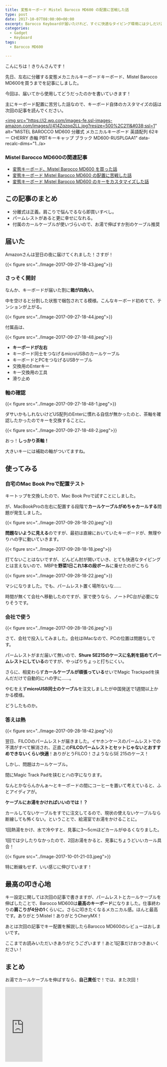 ```yaml
---
title: 変態キーボード Mistel Barocco MD600 の配置に苦戦した話
type: post
date: 2017-10-07T08:00:00+00:00
excerpt: Barocco Keyboardが届いたけれど、すぐに快適なタイピング環境には少しだけ道のりが長かった。
categories:
  - Gadget
  - Keyboard
tags:
  - Barocco MD600

---
```

こんにちは！きりんさんです！

先日、左右に分離する変態メカニカルキーボードキーボード、Mistel Barocco MD600を買うまでを記事にしました。

今回は、届いてから使用してどうだったのかを書いていきます！

主にキーボード配置に苦労した話なので、キーボード自体のカスタマイズの話は次回の記事を読んでください。

<a title="MiSTEL BAROCCO MD600 分離式 メカニカルキーボード 英語配列 62キー CHERRY 赤軸 PBTキーキャップ ブラック MD600-RUSPLGAA1" href="https://www.amazon.co.jp/MiSTEL-BAROCCO-%E3%83%A1%E3%82%AB%E3%83%8B%E3%82%AB%E3%83%AB%E3%82%AD%E3%83%BC%E3%83%9C%E3%83%BC%E3%83%89-PBT%E3%82%AD%E3%83%BC%E3%82%AD%E3%83%A3%E3%83%83%E3%83%97-MD600-RUSPLGA../B01KN6VEYG?psc=1&SubscriptionId=AKIAJWADTYE3PKY27KHQ&tag=musikirin07-22&linkCode=xm2&camp=2025&creative=165953&creativeASIN=B01KN6VEYG" target="_blank" rel="noopener"><img src="https://i2.wp.com/images-fe.ssl-images-amazon.com/images/I/414Zqzpq2LL.jpg?resize=500%2C211&#038;ssl=1" alt="MiSTEL BAROCCO MD600 分離式 メカニカルキーボード 英語配列 62キー CHERRY 赤軸 PBTキーキャップ ブラック MD600-RUSPLGAA1" data-recalc-dims="1../a>

### Mistel Barocco MD600の関連記事

  * [変態キーボード、Mistel Barocco MD600 を買った話][1]
  * [変態キーボード Mistel Barocco MD600 の配置に苦戦した話][2]
  * [変態キーボード Mistel Barocco MD600 のキーをカスタマイズした話][3]

## この記事のまとめ

  * 分離式は正義。肩こりで悩んでるなら即買いすべし。
  * パームレストがあると更に幸せになれる。
  * 付属のカールケーブルが使いづらいので、お湯で伸ばすか別のケーブル推奨

<!--more-->

## 届いた

Amazonさんは翌日の夜に届けてくれました！さすが！

{{< figure src="../Image-2017-09-27-18-43.jpeg">}}

### さっそく開封

なんか、キーボードが届いた割に**箱が四角い**。

中を空けると分割した状態で梱包されてる模様。こんなキーボード初めてで、テンションが上がる。

{{< figure src="../Image-2017-09-27-18-44.jpeg">}}

付属品は、

{{< figure src="../Image-2017-09-27-18-48.jpeg">}}

  * **キーボードが左右**
  * キーボード同士をつなげるmicroUSBのカールケーブル
  * キーボードとPCをつなげるUSBケーブル
  * 交換用のEnterキー
  * キー交換用の工具
  * 滑り止め

### 軸の確認

{{< figure src="../Image-2017-09-27-18-48-1.jpeg">}}

ダサいかもしれないけどUS配列のEnterに慣れる自信が無かったのと、茶軸を確認したかったのでキーを交換することに。

{{< figure src="../Image-2017-09-27-18-48-2.jpeg">}}

おっ！**しっかり茶軸！**

大きいキーには補助の軸がついてますね。

## 使ってみる

### 自宅のMac Book Proで配置テスト

キートップを交換したので、Mac Book Proで試すことにしました。

が、MacBookProの左右に配置する段階で**カールケーブルがめちゃカールする**問題が発生しました。

{{< figure src="../Image-2017-09-28-18-20.jpeg">}}

**問題ないように見える**のですが、最初は直線においていたキーボードが、無理やりハの字に動いていきます。

{{< figure src="../Image-2017-09-28-18-18.jpeg">}}

打てないことはないですが、どんどん肘が開いていき、とても快適なタイピングとは言えないので、MBPを**野菜1日これ1本の段ボール**に乗せたのがこちら

{{< figure src="../Image-2017-09-28-18-22.jpeg">}}

マシになりました。でも、パームレスト置く場所ないな……

時間が無くて会社へ移動したのですが、家で使うなら、ノートPC台が必要になりそうです。

### 会社で使う

{{< figure src="../Image-2017-09-28-18-26.jpeg">}}

さて、会社で投入してみました。会社はiMacなので、PCの位置は問題なしです。

パームレストがまだ届いて無いので、**Shure SE215のケースに名刺を詰めてパームレストにしている**のですが、やっぱりちょっと打ちにくい。

さらに、相変わらず**カールケーブルが頑張っている**せいでMagic Trackpadを挟んだだけで自動的にハの字に……。

やむをえず**microUSB同士のケーブル**を注文しましたが中国発送で1週間以上かかる模様。

どうしたものか。

### 答えは熱

{{< figure src="../Image-2017-09-28-18-42.jpeg">}}

翌日、FILCOのパームレストが届きました。イヤホンケースのパームレストでの不満がすべて解消され、正直この**FILCOパームレストとセットじゃないとおすすめできないくらい快適**！ありがとうFILCO！さようならSE 215のケース！

しかし、問題はカールケーブル。

間にMagic Track Padを挟むとハの字になります。

なんとかならんかんぁ〜とキーボードの間にコーヒーを置いて考えていると、ふとアイディアが。

**ケーブルにお湯をかければいいのでは！？**

カールしてないケーブルをすでに注文してるので、現状の使えないケーブルなら断線しても怖くない。ということで、給湯室でお湯をかけることに。

1回熱湯をかけ、水で冷やすと、見事に3〜5cmほどカールがゆるくなりました。

1回では少したりなかったので、2回お湯をかると、見事にちょうどいいカール具合！

{{< figure src="../Image-2017-10-01-21-03.jpeg">}}

特に断線もせず、いい感じに伸びています！

## 最高の叩き心地

キー設定に関しては次回の記事で書きますが、パームレストとカールケーブルを伸ばしたことで、Barocco MD600は**最高のキーボード**になりました。仕事終わりの**肩こりが4分の1**くらいに。さらに叩きたくなるメカニカル感。ほんと最高です。ありがとうMistel！ありがとうCheryMX！

あとは次回の記事でキー配置を解説したらBarocco MD600のレビューはおしまいです。

ここまでお読みいただいきありがとうございます！あと1記事だけおつきあいください！

## まとめ

お湯でカールケーブルを伸ばすなら、**自己責任**で！では、また次回！

<noscript>
  <iframe src="http://rcm-jp.amazon.co.jp/e/cm?t=musikirin07-22&o=9&p=8&l=as1&asins=B01KN6VEYG&fc1=000000&IS2=1&lt1=_blank&m=amazon&lc1=0000FF&bc1=000000&bg1=FFFFFF&f=ifr" style="width:120px;height:240px;" scrolling="no" marginwidth="0" marginheight="0" frameborder="0"></iframe>
</noscript>

 [1]: http://musikirin.com/archives/2017/10/mistel-barocco-md600
 [2]: http://musikirin.com/archives/2017/10/mistel-barocco-md600-2
 [3]: http://musikirin.com/archives/2017/10/mistel-barocco-md600-3